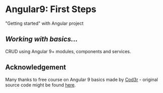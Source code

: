 # Angular9: First Steps
 "Getting started" with Angular project
 
## _Working with basics..._

CRUD using Angular 9+ modules, components and services.

## Acknowledgement

Many thanks to free course on Angular 9 basics made by [Cod3r](https://www.cod3r.com.br/courses/angular-9-essencial) - original source code might be found [here](https://github.com/cod3rcursos/angular-crud).
